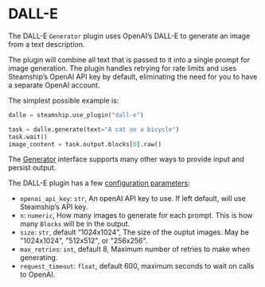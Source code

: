 <a id="dalle"></a>

# DALL-E

The DALL-E `Generator` plugin uses OpenAI’s DALL-E to generate an image from a text description.

The plugin will combine all text that is passed to it into a single prompt for image generation. The plugin
handles retrying for rate limits and uses Steamship’s OpenAI API key by default, eliminating the need
for you to have a separate OpenAI account.

The simplest possible example is:

```python
dalle = steamship.use_plugin("dall-e")

task = dalle.generate(text="A cat on a bicycle")
task.wait()
image_content = task.output.blocks[0].raw()
```

The [Generator](index.md#generators) interface supports many other ways to provide input and persist output.

The DALL-E plugin has a few [configuration parameters](../index.md#creating-plugin-instances):

- `openai_api_key`: `str`, An openAI API key to use. If left default, will use Steamship’s API key.
- `n`: `numeric`, How many images to generate for each prompt.  This is how many `Blocks` will be in the output.
- `size`: `str`, default “1024x1024”, The size of the ouptut images.  May be "1024x1024", "512x512", or "256x256".
- `max_retries`: `int`, default 8, Maximum number of retries to make when generating.
- `request_timeout`: `float`, default 600, maximum seconds to wait on calls to OpenAI.
